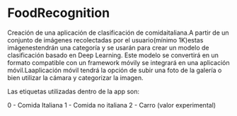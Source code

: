 # FoodRecognition
Creación  de  una  aplicación  de  clasificación  de  comidaitaliana.A  partir  de  un  conjunto  de imágenes  recolectadas por  el  usuario(mínimo 1K)estas  imágenestendrán  una  categoría  y  se usarán para crear un modelo de clasificación basado en Deep Learning. Este modelo se convertirá en un formato compatible con un framework móvily se integrará en una aplicación móvil.Laaplicación  móvil tendrá  la  opción de subir  una  foto  de  la  galería o  bien utilizar  la  cámara  y categorizar la imagen.


Las etiquetas utilizadas dentro de la app son:  

0 - Comida Italiana 
1 - Comida no italiana 
2 - Carro (valor experimental)